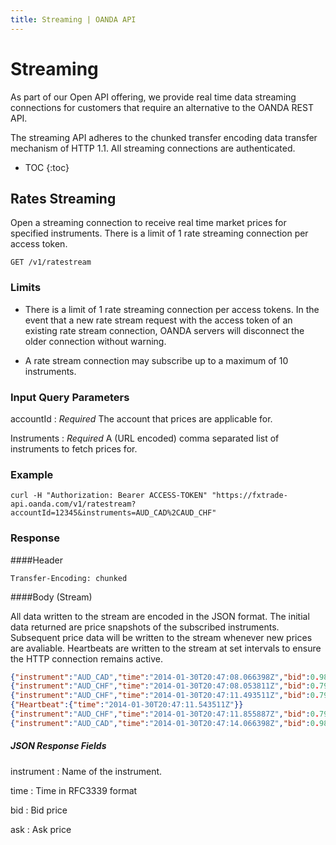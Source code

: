 ```yaml
---
title: Streaming | OANDA API
---
```


# Streaming

As part of our Open API offering, we provide real time data streaming connections for customers that require an alternative to the OANDA REST API. 

The streaming API adheres to the chunked transfer encoding data transfer mechanism of HTTP 1.1.  All streaming connections are authenticated.

* TOC
{:toc}

## Rates Streaming

Open a streaming connection to receive real time market prices for specified instruments.  There is a limit of 1 rate streaming connection per access token.


    GET /v1/ratestream

### Limits

* There is a limit of 1 rate streaming connection per access tokens.  In the event that a new rate stream request with the access token of an existing rate stream connection, OANDA servers will disconnect the older connection without warning.

* A rate stream connection may subscribe up to a maximum of 10 instruments.

### Input Query Parameters

accountId
: _Required_ The account that prices are applicable for.

Instruments
: _Required_ A (URL encoded) comma separated list of instruments to fetch prices for. 


### Example
    curl -H "Authorization: Bearer ACCESS-TOKEN" "https://fxtrade-api.oanda.com/v1/ratestream?accountId=12345&instruments=AUD_CAD%2CAUD_CHF"

### Response

####Header

~~~Header
Transfer-Encoding: chunked
~~~

####Body (Stream)

All data written to the stream are encoded in the JSON format.
The initial data returned are price snapshots of the subscribed instruments.  Subsequent price data will be written to the stream whenever new prices are avaliable.
Heartbeats are written to the stream at set intervals to ensure the HTTP connection remains active.

~~~json
{"instrument":"AUD_CAD","time":"2014-01-30T20:47:08.066398Z","bid":0.98114,"ask":0.98139}
{"instrument":"AUD_CHF","time":"2014-01-30T20:47:08.053811Z","bid":0.79353,"ask":0.79382}
{"instrument":"AUD_CHF","time":"2014-01-30T20:47:11.493511Z","bid":0.79355,"ask":0.79387}
{"Heartbeat":{"time":"2014-01-30T20:47:11.543511Z"}}
{"instrument":"AUD_CHF","time":"2014-01-30T20:47:11.855887Z","bid":0.79357,"ask":0.79390}
{"instrument":"AUD_CAD","time":"2014-01-30T20:47:14.066398Z","bid":0.98112,"ask":0.98138}
~~~


##### JSON Response Fields

instrument
: Name of the instrument.

time
: Time in RFC3339 format

bid
: Bid price

ask
: Ask price
